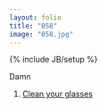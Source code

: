 ```yaml
---
layout: folio
title: "058"
image: "058.jpg"
---
```

{% include JB/setup %}

<div class="copy">
	<p>Damn</p>
</div>

<div class="choice">
	<ol>
		<li><a href="059.html">
			Clean your glasses
		</a></li>
	</ol>
</div>
